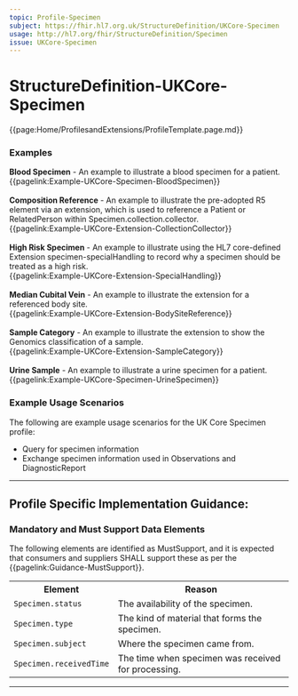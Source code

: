 ```yaml
---
topic: Profile-Specimen
subject: https://fhir.hl7.org.uk/StructureDefinition/UKCore-Specimen
usage: http://hl7.org/fhir/StructureDefinition/Specimen
issue: UKCore-Specimen
---
```

# StructureDefinition-UKCore-Specimen

<nocheck>
{{page:Home/ProfilesandExtensions/ProfileTemplate.page.md}}

<div id="Examples" class="tabcontent">
<h3>Examples</h3>
<b>Blood Specimen</b> - An example to illustrate a blood specimen for a patient.<br/>
{{pagelink:Example-UKCore-Specimen-BloodSpecimen}}
<br><br>
<b>Composition Reference</b> - An example to illustrate the pre-adopted R5 element via an extension, which is used to reference a Patient or RelatedPerson within Specimen.collection.collector.<br>
{{pagelink:Example-UKCore-Extension-CollectionCollector}}
<br><br>
<b>High Risk Specimen</b> - An example to illustrate using the HL7 core-defined Extension specimen-specialHandling to record why a specimen should be treated as a high risk.<br/>
{{pagelink:Example-UKCore-Extension-SpecialHandling}}
<br><br>
<b>Median Cubital Vein</b> - An example to illustrate the extension for a referenced body site.<br>
{{pagelink:Example-UKCore-Extension-BodySiteReference}}
<br><br>
<b>Sample Category</b> - An example to illustrate the extension to show the Genomics classification of a sample.<br>
{{pagelink:Example-UKCore-Extension-SampleCategory}}
<br><br>
<b>Urine Sample</b> - An example to illustrate a urine specimen for a patient.<br>
{{pagelink:Example-UKCore-Specimen-UrineSpecimen}}
</div>
</nocheck>

<div id="ProfileGuidance">

### Example Usage Scenarios ###
The following are example usage scenarios for the UK Core Specimen profile:

- Query for specimen information
- Exchange specimen information used in Observations and DiagnosticReport

<hr class="thickline">

## Profile Specific Implementation Guidance: ##

### Mandatory and Must Support Data Elements

The following elements are identified as MustSupport, and it is expected that consumers and suppliers SHALL support these as per the {{pagelink:Guidance-MustSupport}}.

<table class="assets" title="MustSupport element list">
<tr>
<th class="width30">Element</th>
<th class="width70">Reason</th>
</tr>
<tr>
<td><code>Specimen.status</code></td>
<td>The availability of the specimen.</td>
</tr>
<tr>
<td><code>Specimen.type</code></td>
<td>The kind of material that forms the specimen.</td>
</tr>
<tr>
<td><code>Specimen.subject</code></td>
<td>Where the specimen came from.</td>
</tr><tr>
<td><code>Specimen.receivedTime</code></td>
<td>The time when specimen was received for processing.</td>
</tr>
</table>
</div>

---
